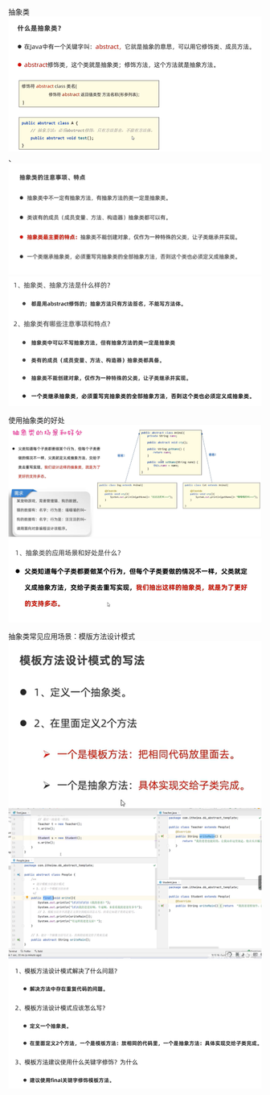 抽象类
![alt text](image-201.png)、
![alt text](image-202.png)
![alt text](image-203.png)


使用抽象类的好处
![alt text](image-204.png)
![alt text](image-205.png)


抽象类常见应用场景：模版方法设计模式
![alt text](image-207.png)
![alt text](image-208.png)
![alt text](image-209.png)